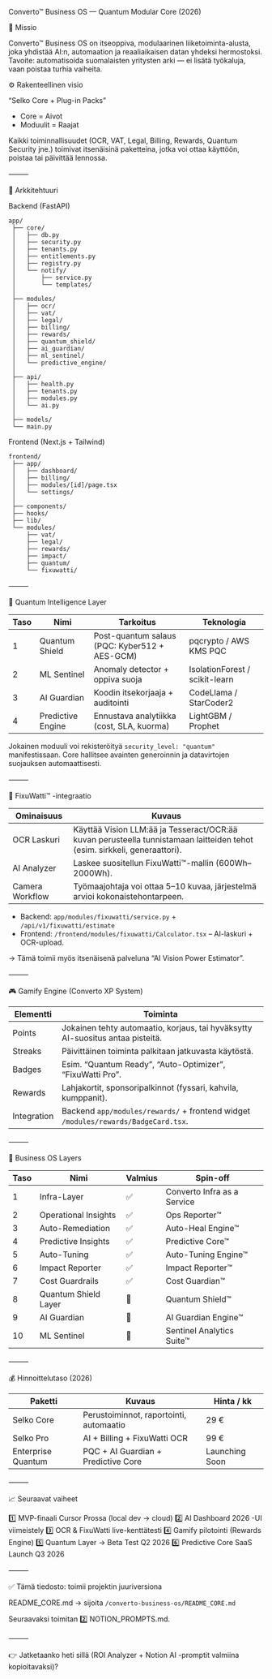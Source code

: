 Converto™ Business OS — Quantum Modular Core (2026)

🧭 Missio

Converto™ Business OS on itseoppiva, modulaarinen liiketoiminta-alusta, joka yhdistää AI:n, automaation ja reaaliaikaisen datan yhdeksi hermostoksi.
Tavoite: automatisoida suomalaisten yritysten arki — ei lisätä työkaluja, vaan poistaa turhia vaiheita.

⚙️ Rakenteellinen visio

“Selko Core + Plug-in Packs”

- Core = Aivot
- Moduulit = Raajat

Kaikki toiminnallisuudet (OCR, VAT, Legal, Billing, Rewards, Quantum Security jne.) toimivat itsenäisinä paketteina, jotka voi ottaa käyttöön, poistaa tai päivittää lennossa.

⸻

🧩 Arkkitehtuuri

Backend (FastAPI)

```
app/
 ├── core/
 │   ├── db.py
 │   ├── security.py
 │   ├── tenants.py
 │   ├── entitlements.py
 │   ├── registry.py
 │   └── notify/
 │       ├── service.py
 │       └── templates/
 │
 ├── modules/
 │   ├── ocr/
 │   ├── vat/
 │   ├── legal/
 │   ├── billing/
 │   ├── rewards/
 │   ├── quantum_shield/
 │   ├── ai_guardian/
 │   ├── ml_sentinel/
 │   └── predictive_engine/
 │
 ├── api/
 │   ├── health.py
 │   ├── tenants.py
 │   ├── modules.py
 │   └── ai.py
 │
 ├── models/
 └── main.py
```

Frontend (Next.js + Tailwind)

```
frontend/
 ├── app/
 │   ├── dashboard/
 │   ├── billing/
 │   ├── modules/[id]/page.tsx
 │   └── settings/
 │
 ├── components/
 ├── hooks/
 ├── lib/
 └── modules/
     ├── vat/
     ├── legal/
     ├── rewards/
     ├── impact/
     ├── quantum/
     └── fixuwatti/
```

⸻

🧠 Quantum Intelligence Layer

| Taso | Nimi            | Tarkoitus                                   | Teknologia                 |
|------|------------------|---------------------------------------------|----------------------------|
| 1    | Quantum Shield   | Post-quantum salaus (PQC: Kyber512 + AES-GCM) | pqcrypto / AWS KMS PQC     |
| 2    | ML Sentinel      | Anomaly detector + oppiva suoja             | IsolationForest / scikit-learn |
| 3    | AI Guardian      | Koodin itsekorjaaja + auditointi           | CodeLlama / StarCoder2     |
| 4    | Predictive Engine| Ennustava analytiikka (cost, SLA, kuorma)  | LightGBM / Prophet         |

Jokainen moduuli voi rekisteröityä `security_level: "quantum"` manifestissaan.
Core hallitsee avainten generoinnin ja datavirtojen suojauksen automaattisesti.

⸻

🔌 FixuWatti™ -integraatio

| Ominaisuus   | Kuvaus |
|--------------|--------|
| OCR Laskuri  | Käyttää Vision LLM:ää ja Tesseract/OCR:ää kuvan perusteella tunnistamaan laitteiden tehot (esim. sirkkeli, generaattori). |
| AI Analyzer  | Laskee suositellun FixuWatti™-mallin (600Wh–2000Wh). |
| Camera Workflow | Työmaajohtaja voi ottaa 5–10 kuvaa, järjestelmä arvioi kokonaistehontarpeen. |

- Backend: `app/modules/fixuwatti/service.py` + `/api/v1/fixuwatti/estimate`
- Frontend: `/frontend/modules/fixuwatti/Calculator.tsx` – AI-laskuri + OCR-upload.

→ Tämä toimii myös itsenäisenä palveluna “AI Vision Power Estimator”.

⸻

🎮 Gamify Engine (Converto XP System)

| Elementti | Toiminta |
|-----------|----------|
| Points    | Jokainen tehty automaatio, korjaus, tai hyväksytty AI-suositus antaa pisteitä. |
| Streaks   | Päivittäinen toiminta palkitaan jatkuvasta käytöstä. |
| Badges    | Esim. “Quantum Ready”, “Auto-Optimizer”, “FixuWatti Pro”. |
| Rewards   | Lahjakortit, sponsoripalkinnot (fyssari, kahvila, kumppanit). |
| Integration | Backend `app/modules/rewards/` + frontend widget `/modules/rewards/BadgeCard.tsx`. |

⸻

🧩 Business OS Layers

| Taso | Nimi                 | Valmius | Spin-off                         |
|------|----------------------|---------|----------------------------------|
| 1    | Infra-Layer          | ✅       | Converto Infra as a Service      |
| 2    | Operational Insights | ✅       | Ops Reporter™                    |
| 3    | Auto-Remediation     | ✅       | Auto-Heal Engine™                |
| 4    | Predictive Insights  | ✅       | Predictive Core™                 |
| 5    | Auto-Tuning          | ✅       | Auto-Tuning Engine™              |
| 6    | Impact Reporter      | ✅       | Impact Reporter™                 |
| 7    | Cost Guardrails      | ✅       | Cost Guardian™                   |
| 8    | Quantum Shield Layer | 🧱       | Quantum Shield™                  |
| 9    | AI Guardian          | 🧱       | AI Guardian Engine™              |
| 10   | ML Sentinel          | 🧱       | Sentinel Analytics Suite™        |

⸻

💰 Hinnoittelutaso (2026)

| Paketti             | Kuvaus                                   | Hinta / kk |
|---------------------|-------------------------------------------|------------|
| Selko Core          | Perustoiminnot, raportointi, automaatio   | 29 €       |
| Selko Pro           | AI + Billing + FixuWatti OCR              | 99 €       |
| Enterprise Quantum  | PQC + AI Guardian + Predictive Core       | Launching Soon |

⸻

📈 Seuraavat vaiheet

1️⃣ MVP-finaali Cursor Prossa (local dev → cloud)
2️⃣ AI Dashboard 2026 -UI viimeistely
3️⃣ OCR & FixuWatti live-kenttätesti
4️⃣ Gamify pilotointi (Rewards Engine)
5️⃣ Quantum Layer → Beta Test Q2 2026
6️⃣ Predictive Core SaaS Launch Q3 2026

⸻

✅ Tämä tiedosto: toimii projektin juuriversiona

README_CORE.md → sijoita `/converto-business-os/README_CORE.md`

Seuraavaksi toimitan 2️⃣ NOTION_PROMPTS.md.

⸻

👉 Jatketaanko heti sillä (ROI Analyzer + Notion AI -promptit valmiina kopioitavaksi)?
